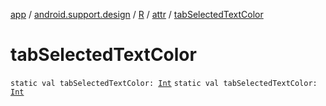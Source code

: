 [app](../../../index.md) / [android.support.design](../../index.md) / [R](../index.md) / [attr](index.md) / [tabSelectedTextColor](.)

# tabSelectedTextColor

`static val tabSelectedTextColor: `[`Int`](https://kotlinlang.org/api/latest/jvm/stdlib/kotlin/-int/index.html)
`static val tabSelectedTextColor: `[`Int`](https://kotlinlang.org/api/latest/jvm/stdlib/kotlin/-int/index.html)